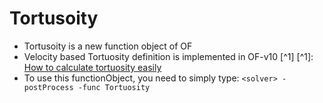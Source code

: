 # Tortusoity

- Tortusoity is a new function object of OF
- Velocity based Tortuosity definition is implemented in OF-v10 [^1] [^1]: [How to calculate tortuosity easily](URL_OF_THE_SOURCE)
- To use this functionObject, you need to simply type: `<solver> -postProcess -func Tortuosity`
